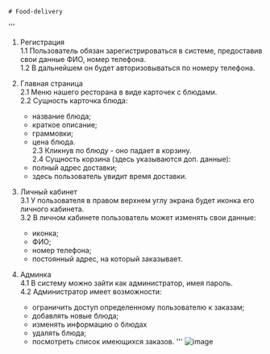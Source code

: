     # Food-delivery

'''
1. Регистрация  
   1.1 Пользователь обязан зарегистрироваться в системе, предоставив свои данные ФИО, номер телефона.  
   1.2 В дальнейшем он будет авторизовываться по номеру телефона.  

2. Главная страница  
   2.1 Меню нашего ресторана в виде карточек с блюдами.  
   2.2 Сущность карточка блюда:  
     - название блюда;
     - краткое описание;
     - граммовки;
     - цена блюда.  
   2.3 Кликнув по блюду - оно падает в корзину.  
   2.4 Сущность корзина (здесь указываются доп. данные):  
     - полный адрес доставки;
     - здесь пользователь увидит время доставки.  

3. Личный кабинет  
   3.1 У пользователя в правом верхнем углу экрана будет иконка его личного кабинета.   
   3.2 В личном кабинете пользователь может изменять свои данные:  
     - иконка;
     - ФИО;
     - номер телефона;
     - постоянный адрес, на который заказывает.  

4. Админка  
   4.1 В систему можно зайти как администратор, имея пароль.  
   4.2 Администратор имеет возможности:  
    - ограничить доступ определенному пользователю к заказам;
    - добавлять новые блюда;
    - изменять информацию о блюдах
    - удалять блюда;
    - посмотреть список имеющихся заказов.
'''
![image](https://github.com/lutsenkosasha/Food-delivery/assets/128168000/85c60270-a0ad-4554-9fd7-63accbcab2d3)
